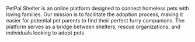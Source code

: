 PetPal Shelter is an online platform designed to connect homeless pets with loving families. Our mission is to facilitate the adoption process, making it easier for potential pet parents to find their perfect furry companions. The platform serves as a bridge between shelters, rescue organizations, and individuals looking to adopt pets